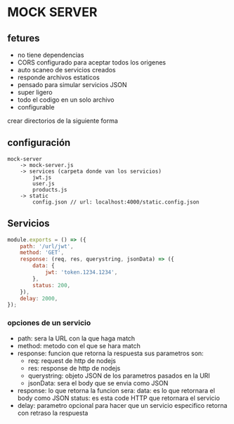 # MOCK SERVER

## fetures
- no tiene dependencias
- CORS configurado para aceptar todos los origenes
- auto scaneo de servicios creados
- responde archivos estaticos
- pensado para simular servicios JSON
- super ligero
- todo el codigo en un solo archivo
- configurable

crear directorios de la siguiente forma
## configuración

```
mock-server
    -> mock-server.js
    -> services (carpeta donde van los servicios)
        jwt.js
        user.js
        products.js
    -> static
        config.json // url: localhost:4000/static.config.json
```

## Servicios
```js
module.exports = () => ({
    path: '/url/jwt',
    method: 'GET',
    response: (req, res, querystring, jsonData) => ({
        data: {
            jwt: 'token.1234.1234',
        },
        status: 200,
    }),
    delay: 2000,
});
```
### opciones de un servicio
- path: sera la URL con la que haga match
- method: metodo con el que se hara match
- response: funcion que retorna la respuesta sus parametros son:
    - req: request de http de nodejs
    - res: response de http de nodejs
    - querystring: objeto JSON de los parametros pasados en la URI
    - jsonData: sera el body que se envia como JSON
- response: lo que retorna la funcion sera:
    data: es lo que retornara el body como JSON
    status: es esta code HTTP que retornara el servicio
- delay: parametro opcional para hacer que un servicio especifico retorna con retraso la respuesta